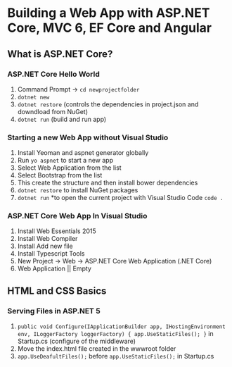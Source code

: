 Building a Web App with ASP.NET Core, MVC 6, EF Core and Angular
==================================================================

What is ASP.NET Core?
---------------------

### ASP.NET Core Hello World

1. Command Prompt -> `cd newprojectfolder`
2. `dotnet new`
3. `dotnet restore` (controls the dependencies in project.json and downdload from NuGet)
4. `dotnet run` (build and run app)

### Starting a new Web App without Visual Studio

1. Install Yeoman and aspnet generator globally
2. Run `yo aspnet` to start a new app
3. Select Web Application from the list
4. Select Bootstrap from the list
5. This create the structure and then install bower dependencies
6. `dotnet restore` to install NuGet packages
7. `dotnet run`
*to open the current project with Visual Studio Code `code .`

### ASP.NET Core Web App In Visual Studio

1. Install Web Essentials 2015
2. Install Web Compiler
3. Install Add new file
4. Install Typescript Tools
5. New Project -> Web -> ASP.NET Core Web Application (.NET Core)
6. Web Application || Empty

HTML and CSS Basics
---------------------

### Serving Files in ASP.NET 5
1. `public void Configure(IApplicationBuilder app, IHostingEnvironment env, ILoggerFactory loggerFactory)
{
    app.UseStaticFiles();
}` in Startup.cs (configure of the middleware)
2. Move the index.html file created in the wwwroot folder
3. `app.UseDeafultFiles();` before `app.UseStaticFiles();` in Startup.cs
